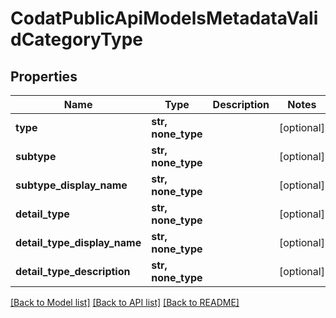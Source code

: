 # CodatPublicApiModelsMetadataValidCategoryType


## Properties
Name | Type | Description | Notes
------------ | ------------- | ------------- | -------------
**type** | **str, none_type** |  | [optional] 
**subtype** | **str, none_type** |  | [optional] 
**subtype_display_name** | **str, none_type** |  | [optional] 
**detail_type** | **str, none_type** |  | [optional] 
**detail_type_display_name** | **str, none_type** |  | [optional] 
**detail_type_description** | **str, none_type** |  | [optional] 

[[Back to Model list]](../README.md#documentation-for-models) [[Back to API list]](../README.md#documentation-for-api-endpoints) [[Back to README]](../README.md)


